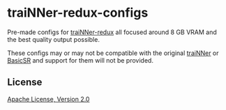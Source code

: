 # traiNNer-redux-configs

Pre-made configs for [traiNNer-redux] all focused around 8 GB VRAM and the best quality output possible.

These configs may or may not be compatible with the original [traiNNer] or [BasicSR] and support for them will not be provided.

## License

[Apache License, Version 2.0](LICENSE)

  [traiNNer-redux]: <https://github.com/joeyballentine/traiNNer-redux>
  [traiNNer]: <https://github.com/victorca25/traiNNer>
  [BasicSR]: <https://github.com/XPixelGroup/BasicSR>
